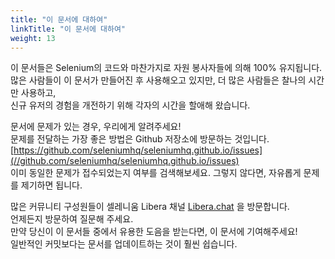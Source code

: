 ```yaml
---
title: "이 문서에 대하여"
linkTitle: "이 문서에 대하여"
weight: 13
---
```


이 문서들은 Selenium의 코드와 마찬가지로 자원 봉사자들에 의해 100% 유지됩니다.  
많은 사람들이 이 문서가 만들어진 후 사용해오고 있지만, 더 많은 사람들은 찰나의 시간만 사용하고,   
신규 유저의 경험을 개전하기 위해 각자의 시간을 할애해 왔습니다.

문서에 문제가 있는 경우, 우리에게 알려주세요!   
문제를 전달하는 가장 좋은 방법은 Github 저장소에 방문하는 것입니다. [https://github.com/seleniumhq/seleniumhq.github.io/issues](//github.com/seleniumhq/seleniumhq.github.io/issues)  
이미 동일한 문제가 접수되었는지 여부를 검색해보세요.
그렇지 않다면, 자유롭게 문제를 제기하면 됩니다.

많은 커뮤니티 구성원들이 셀레니움 Libera 채널 [Libera.chat](https://libera.chat/) 을 방문합니다.  
언제든지 방문하여 질문해 주세요.  
만약 당신이 이 문서들 중에서 유용한 도음을 받는다면, 이 문서에 기여해주세요!  
일반적인 커밋보다는 문서를 업데이트하는 것이 훨씬 쉽습니다.  


